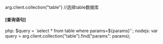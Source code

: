 
arg.client.collection("table")
//选择table数据库

#### [查询语句]
php: $query = `select * from table where params=${params}'`;
nodejs: var query = arg.client.collection("table").find("params": params);

